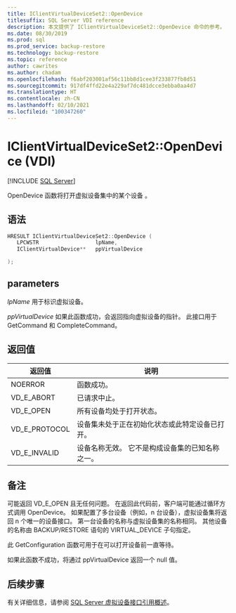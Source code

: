 ```yaml
---
title: IClientVirtualDeviceSet2::OpenDevice
titlesuffix: SQL Server VDI reference
description: 本文提供了 IClientVirtualDeviceSet2::OpenDevice 命令的参考。
ms.date: 08/30/2019
ms.prod: sql
ms.prod_service: backup-restore
ms.technology: backup-restore
ms.topic: reference
author: cawrites
ms.author: chadam
ms.openlocfilehash: f6abf203001af56c11bb8d1cee3f233877fb8d51
ms.sourcegitcommit: 917df4ffd22e4a229af7dc481dcce3ebba0aa4d7
ms.translationtype: HT
ms.contentlocale: zh-CN
ms.lasthandoff: 02/10/2021
ms.locfileid: "100347260"
---
```

# <a name="iclientvirtualdeviceset2opendevice-vdi"></a>IClientVirtualDeviceSet2::OpenDevice (VDI)

[!INCLUDE [SQL Server](../../../includes/applies-to-version/sqlserver.md)]

OpenDevice 函数将打开虚拟设备集中的某个设备  。

## <a name="syntax"></a>语法

```c
HRESULT IClientVirtualDeviceSet2::OpenDevice (
   LPCWSTR                  lpName,
   IClientVirtualDevice**   ppVirtualDevice

);
```

## <a name="parameters"></a>parameters

*lpName* 用于标识虚拟设备。

*ppVirtualDevice* 如果此函数成功，会返回指向虚拟设备的指针。 此接口用于 GetCommand 和 CompleteCommand。

## <a name="return-value"></a>返回值

|返回值 | 说明 |
|---|---|
| NOERROR | 函数成功。 |
| VD_E_ABORT | 已请求中止。 |
| VD_E_OPEN |所有设备均处于打开状态。 |
| VD_E_PROTOCOL | 设备集未处于正在初始化状态或此特定设备已打开。 |
| VD_E_INVALID | 设备名称无效。 它不是构成设备集的已知名称之一。 |

## <a name="remarks"></a>备注

可能返回 VD_E_OPEN 且无任何问题。 在返回此代码前，客户端可能通过循环方式调用 OpenDevice。
如果配置了多台设备（例如，n 台设备），虚拟设备集将返回 n 个唯一的设备接口。 第一台设备的名称与虚拟设备集的名称相同。 其他设备的名称由 BACKUP/RESTORE 语句的 VIRTUAL_DEVICE 子句指定。

此 GetConfiguration 函数可用于在可以打开设备前一直等待。

如果此函数不成功，将通过 ppVirtualDevice 返回一个 null 值。

## <a name="next-steps"></a>后续步骤

有关详细信息，请参阅 [SQL Server 虚拟设备接口引用概述](reference-virtual-device-interface.md)。